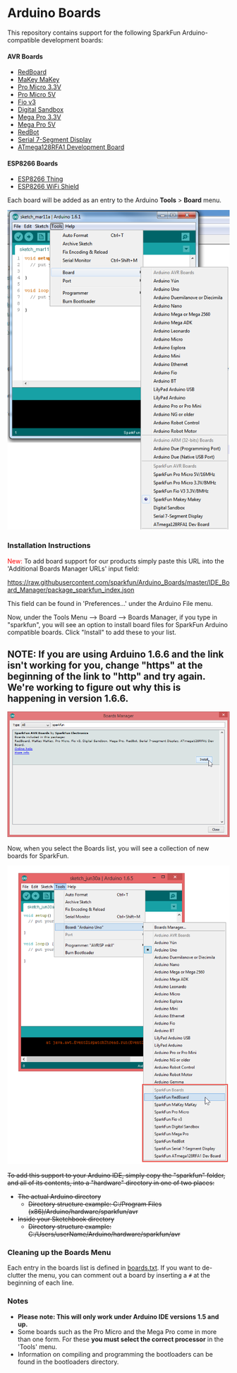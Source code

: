 # Arduino Boards

This repository contains support for the following SparkFun Arduino-compatible development boards:

#### AVR Boards

* [RedBoard](https://www.sparkfun.com/products/12757)
* [MaKey MaKey](https://www.sparkfun.com/products/11511)
* [Pro Micro 3.3V](https://www.sparkfun.com/products/10999)
* [Pro Micro 5V](https://www.sparkfun.com/products/11098)
* [Fio v3](https://www.sparkfun.com/products/11520)
* [Digital Sandbox](https://www.sparkfun.com/products/12651)
* [Mega Pro 3.3V](https://www.sparkfun.com/products/10744)
* [Mega Pro 5V](https://www.sparkfun.com/products/11007)
* [RedBot](https://www.sparkfun.com/products/12097)
* [Serial 7-Segment Display](https://www.sparkfun.com/products/11441)
* [ATmega128RFA1 Development Board](https://www.sparkfun.com/products/11197)

#### ESP8266 Boards

* [ESP8266 Thing](https://www.sparkfun.com/products/13231)
* [ESP8266 WiFi Shield](https://www.sparkfun.com/products/13287)

Each board will be added as an entry to the Arduino **Tools** > **Board** menu.

![Example image](example.png)

### Installation Instructions

<span style="color:red">New:</span> To add board support for our products simply paste this URL into the 'Additional Boards Manager URLs' input field:

https://raw.githubusercontent.com/sparkfun/Arduino_Boards/master/IDE_Board_Manager/package_sparkfun_index.json

This field can be found in 'Preferences...' under the Arduino File menu.

Now, under the Tools Menu --> Board --> Boards Manager, if you type in "sparkfun", you will see an option to install board files for SparkFun Arduino compatible boards. Click "Install" to add these to your list.

## NOTE: If you are using Arduino 1.6.6 and the link isn't working for you, change "https" at the beginning of the link to "http" and try again. We're working to figure out why this is happening in version 1.6.6. 

![SparkFun Boards image](SparkFunBoards.png)

Now, when you select the Boards list, you will see a collection of new boards for SparkFun.

![SparkFun Boards List](boards_list.png)

~~To add this support to your Arduino IDE, simply copy the "sparkfun" folder, and all of its contents, into a "hardware" directory in one of two
places:~~
* ~~The actual Arduino directory~~
	* ~~Directory structure example: C:/Program Files (x86)/Arduino/hardware/sparkfun/avr~~
* ~~Inside your Sketchbook directory~~
	* ~~Directory structure example:~~ ~~C:/Users/userName/Arduino/hardware/sparkfun/avr~~

### Cleaning up the Boards Menu

Each entry in the boards list is defined in [boards.txt](https://github.com/sparkfun/Arduino_Boards/blob/master/sparkfun/avr/boards.txt). If you want to de-clutter the menu, you can comment out a board by inserting a `#` at the beginning of each line.

### Notes

* **Please note: This will only work under Arduino IDE versions 1.5 and up.**
* Some boards such as the Pro Micro and the Mega Pro come in more than one form.  For these **you must select the correct processor** in the 'Tools' menu.
* Information on compiling and programming the bootloaders can be found in the bootloaders directory.
